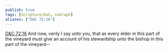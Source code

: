 ```yaml
---
publish: true
tags: [Scripture/DaC, noGraph]
aliases: ["D&C 72:16"]
---
```

[D&C 72:16](https://churchofjesuschrist.org/study/scriptures/dc-testament/dc/72?lang=eng&id=p16#p16) And now, verily I say unto you, that as every elder in this part of the vineyard must give an account of his stewardship unto the bishop in this part of the vineyard--
